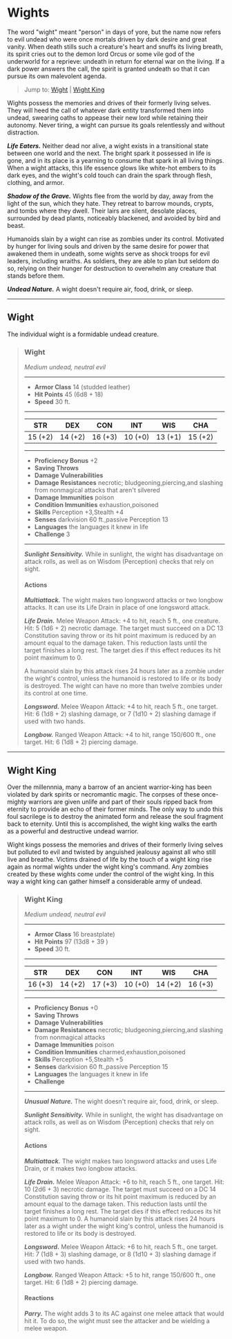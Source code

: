 # Wights
The word "wight" meant "person" in days of yore, but the name now refers to evil undead who were once mortals driven by dark desire and great vanity. When death stills such a creature's heart and snuffs its living breath, its spirit cries out to the demon lord Orcus or some vile god of the underworld for a reprieve: undeath in return for eternal war on the living. If a dark power answers the call, the spirit is granted undeath so that it can pursue its own malevolent agenda.

> Jump to: [Wight](Wights.md#wight) | [Wight King](Wights.md#wight-king)

Wights possess the memories and drives of their formerly living selves. They will heed the call of whatever dark entity transformed them into undead, swearing oaths to appease their new lord while retaining their autonomy. Never tiring, a wight can pursue its goals relentlessly and without distraction.

***Life Eaters.*** Neither dead nor alive, a wight exists in a transitional state between one world and the next. The bright spark it possessed in life is gone, and in its place is a yearning to consume that spark in all living things. When a wight attacks, this life essence glows like white-hot embers to its dark eyes, and the wight's cold touch can drain the spark through flesh, clothing, and armor.

***Shadow of the Grave.*** Wights flee from the world by day, away from the light of the sun, which they hate. They retreat to barrow mounds, crypts, and tombs where they dwell. Their lairs are silent, desolate places, surrounded by dead plants, noticeably blackened, and avoided by bird and beast.

Humanoids slain by a wight can rise as zombies under its control. Motivated by hunger for living souls and driven by the same desire for power that awakened them in undeath, some wights serve as shock troops for evil leaders, including wraiths. As soldiers, they are able to plan but seldom do so, relying on their hunger for destruction to overwhelm any creature that stands before them.

***Undead Nature.*** A wight doesn't require air, food, drink, or sleep.

---

## Wight
The individual wight is a formidable undead creature.

>### Wight
>*Medium undead, neutral evil*
>___
>- **Armor Class** 14 (studded leather)
>- **Hit Points** 45 (6d8 + 18)
>- **Speed** 30 ft.
>___
>|**STR**|**DEX**|**CON**|**INT**|**WIS**|**CHA**|
>|:---:|:---:|:---:|:---:|:---:|:---:|
>|15 (+2)|14 (+2)|16 (+3)|10 (+0)|13 (+1)|15 (+2)|
>
>___
>- **Proficiency Bonus** +2
>- **Saving Throws** 
>- **Damage Vulnerabilities** 
>- **Damage Resistances** necrotic; bludgeoning,piercing,and slashing from nonmagical attacks that aren't silvered
>- **Damage Immunities** poison
>- **Condition Immunities** exhaustion,poisoned
>- **Skills** Perception +3,Stealth +4
>- **Senses** darkvision 60 ft.,passive Perception 13
>- **Languages** the languages it knew in life
>- **Challenge** 3
>___
>***Sunlight Sensitivity.*** While in sunlight, the wight has disadvantage on attack rolls, as well as on Wisdom (Perception) checks that rely on sight.
>
>#### Actions
>***Multiattack.*** The wight makes two longsword attacks or two longbow attacks. It can use its Life Drain in place of one longsword attack.
>
>***Life Drain.*** Melee Weapon Attack: +4 to hit, reach 5 ft., one creature. Hit: 5 (1d6 + 2) necrotic damage. The target must succeed on a DC 13 Constitution saving throw or its hit point maximum is reduced by an amount equal to the damage taken. This reduction lasts until the target finishes a long rest. The target dies if this effect reduces its hit point maximum to 0.
>
>A humanoid slain by this attack rises 24 hours later as a zombie under the wight's control, unless the humanoid is restored to life or its body is destroyed. The wight can have no more than twelve zombies under its control at one time.
>
>***Longsword.*** Melee Weapon Attack: +4 to hit, reach 5 ft., one target. Hit: 6 (1d8 + 2) slashing damage, or 7 (1d10 + 2) slashing damage if used with two hands.
>
>***Longbow.*** Ranged Weapon Attack: +4 to hit, range 150/600 ft., one target. Hit: 6 (1d8 + 2) piercing damage.
>

---

## Wight King
Over the millennnia, many a barrow of an ancient warrior-king has been violated by dark spirits or necromantic magic. The corpses of these once-mighty warriors are given unlife and part of their souls ripped back from eternity to provide an echo of their former minds. The only way to undo this foul sacrilege is to destroy the animated form and release the soul fragment back to eternity. Until this is accomplished, the wight king walks the earth as a powerful and destructive undead warrior.

Wight kings possess the memories and drives of their formerly living selves but polluted to evil and twisted by anguished jealousy against all who still live and breathe. Victims drained of life by the touch of a wight king rise again as normal wights under the wight king's command. Any zombies created by these wights come under the control of the wight king. In this way a wight king can gather himself a considerable army of undead.

>### Wight King
>*Medium undead, neutral evil*
>___
>- **Armor Class** 16 breastplate)
>- **Hit Points** 97 (13d8 + 39 )
>- **Speed** 30 ft.
>___
>|**STR**|**DEX**|**CON**|**INT**|**WIS**|**CHA**|
>|:---:|:---:|:---:|:---:|:---:|:---:|
>|16 (+3)|14 (+2)|17 (+3)|10 (+0)|14 (+2)|16 (+3)|
>
>___
>- **Proficiency Bonus** +0
>- **Saving Throws** 
>- **Damage Vulnerabilities** 
>- **Damage Resistances** necrotic; bludgeoning,piercing,and slashing from nonmagical attacks
>- **Damage Immunities** poison
>- **Condition Immunities** charmed,exhaustion,poisoned
>- **Skills** Perception +5,Stealth +5
>- **Senses** darkvision 60 ft.,passive Perception 15
>- **Languages** the languages it knew in life
>- **Challenge** 
>___
>***Unusual Nature.*** The wight doesn't require air, food, drink, or sleep.
>
>***Sunlight Sensitivity.*** While in sunlight, the wight has disadvantage on attack rolls, as well as on Wisdom (Perception) checks that rely on sight.
>
>#### Actions
>***Multiattack.*** The wight makes two longsword attacks and uses Life Drain, or it makes two longbow attacks.
>
>***Life Drain.*** Melee Weapon Attack: +6 to hit, reach 5 ft., one target. Hit: 10 (2d6 + 3) necrotic damage. The target must succeed on a DC 14 Constitution saving throw or its hit point maximum is reduced by an amount equal to the damage taken. This reduction lasts until the target finishes a long rest. The target dies if this effect reduces its hit point maximum to 0. A humanoid slain by this attack rises 24 hours later as a wight under the wight king's control, unless the humanoid is restored to life or its body is destroyed.
>
>***Longsword.*** Melee Weapon Attack: +6 to hit, reach 5 ft., one target. Hit: 7 (1d8 + 3) slashing damage, or 8 (1d10 + 3) slashing damage if used with two hands.
>
>***Longbow.*** Ranged Weapon Attack: +5 to hit, range 150/600 ft., one target. Hit: 6 (1d8  + 2) piercing damage.
>
>#### Reactions
>***Parry.*** The wight adds 3 to its AC against one melee attack that would hit it. To do so, the wight must see the attacker and be wielding a melee weapon.
>
